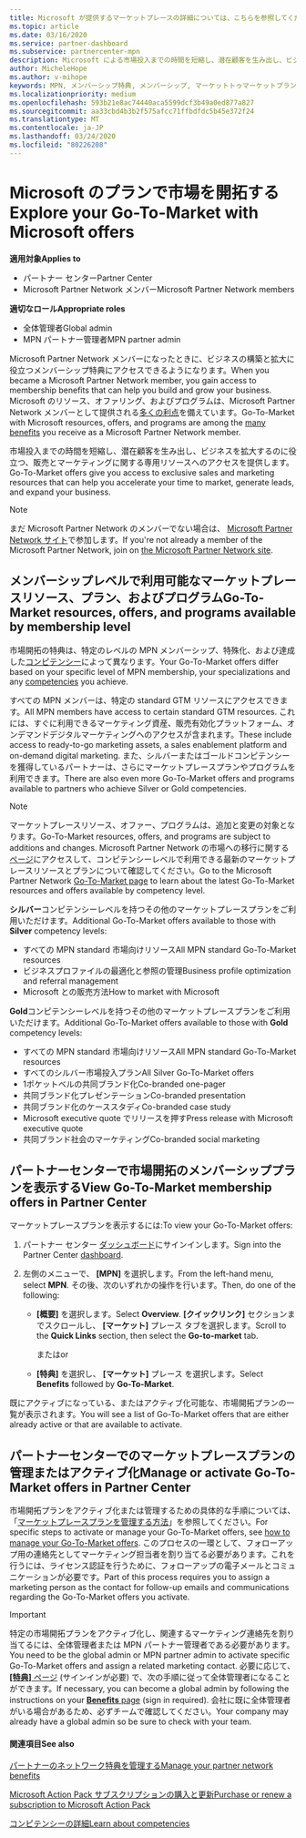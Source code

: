 ```yaml
---
title: Microsoft が提供するマーケットプレースの詳細については、こちらを参照してください。パートナーセンター
ms.topic: article
ms.date: 03/16/2020
ms.service: partner-dashboard
ms.subservice: partnercenter-mpn
description: Microsoft による市場投入までの時間を短縮し、潜在顧客を生み出し、ビジネスを拡大するのに役立つ情報を提供します。
author: MicheleHope
ms.author: v-mihope
keywords: MPN, メンバーシップ特典, メンバーシップ, マーケットトゥマーケットプラン, Microsoft との市場投入, マーケットへの移行, ゴールドメンバーシップ, シルバーメンバーシップ
ms.localizationpriority: medium
ms.openlocfilehash: 593b21e8ac74440aca5599dcf3b49a0ed877a827
ms.sourcegitcommit: aa33cbd4b3b2f575afcc71ffbdfdc5b45e372f24
ms.translationtype: MT
ms.contentlocale: ja-JP
ms.lasthandoff: 03/24/2020
ms.locfileid: "80226208"
---
```

# <a name="explore-your-go-to-market-with-microsoft-offers"></a><span data-ttu-id="8214f-104">Microsoft のプランで市場を開拓する</span><span class="sxs-lookup"><span data-stu-id="8214f-104">Explore your Go-To-Market with Microsoft offers</span></span>

<span data-ttu-id="8214f-105">**適用対象**</span><span class="sxs-lookup"><span data-stu-id="8214f-105">**Applies to**</span></span>

- <span data-ttu-id="8214f-106">パートナー センター</span><span class="sxs-lookup"><span data-stu-id="8214f-106">Partner Center</span></span>
- <span data-ttu-id="8214f-107">Microsoft Partner Network メンバー</span><span class="sxs-lookup"><span data-stu-id="8214f-107">Microsoft Partner Network members</span></span>

<span data-ttu-id="8214f-108">**適切なロール**</span><span class="sxs-lookup"><span data-stu-id="8214f-108">**Appropriate roles**</span></span>

- <span data-ttu-id="8214f-109">全体管理者</span><span class="sxs-lookup"><span data-stu-id="8214f-109">Global admin</span></span>
- <span data-ttu-id="8214f-110">MPN パートナー管理者</span><span class="sxs-lookup"><span data-stu-id="8214f-110">MPN partner admin</span></span>

<span data-ttu-id="8214f-111">Microsoft Partner Network メンバーになったときに、ビジネスの構築と拡大に役立つメンバーシップ特典にアクセスできるようになります。</span><span class="sxs-lookup"><span data-stu-id="8214f-111">When you became a Microsoft Partner Network member, you gain access to membership benefits that can help you build and grow your business.</span></span> <span data-ttu-id="8214f-112">Microsoft のリソース、オファリング、およびプログラムは、Microsoft Partner Network メンバーとして提供される[多くの利点](https://partner.microsoft.com/manage-your-partner-network-benefits)を備えています。</span><span class="sxs-lookup"><span data-stu-id="8214f-112">Go-To-Market with Microsoft  resources, offers, and programs are among the [many benefits](https://partner.microsoft.com/manage-your-partner-network-benefits) you receive as a Microsoft Partner Network member.</span></span>

<span data-ttu-id="8214f-113">市場投入までの時間を短縮し、潜在顧客を生み出し、ビジネスを拡大するのに役立つ、販売とマーケティングに関する専用リソースへのアクセスを提供します。</span><span class="sxs-lookup"><span data-stu-id="8214f-113">Go-To-Market offers give you access to exclusive sales and marketing resources that can help you accelerate your time to market, generate leads, and expand your business.</span></span>

>[!NOTE]
><span data-ttu-id="8214f-114">まだ Microsoft Partner Network のメンバーでない場合は、 [Microsoft Partner Network サイト](https://partner.microsoft.com/membership)で参加します。</span><span class="sxs-lookup"><span data-stu-id="8214f-114">If you're not already a member of the Microsoft Partner Network, join on [the Microsoft Partner Network site](https://partner.microsoft.com/membership).</span></span>


## <a name="go-to-market-resources-offers-and-programs-available-by-membership-level"></a><span data-ttu-id="8214f-115">メンバーシップレベルで利用可能なマーケットプレースリソース、プラン、およびプログラム</span><span class="sxs-lookup"><span data-stu-id="8214f-115">Go-To-Market resources, offers, and programs available by membership level</span></span>

<span data-ttu-id="8214f-116">市場開拓の特典は、特定のレベルの MPN メンバーシップ、特殊化、および達成した[コンピテンシー](learn-about-competencies.md)によって異なります。</span><span class="sxs-lookup"><span data-stu-id="8214f-116">Your Go-To-Market offers differ based on your specific level of MPN membership, your specializations and any [competencies](learn-about-competencies.md) you achieve.</span></span>

<span data-ttu-id="8214f-117">すべての MPN メンバーは、特定の standard GTM リソースにアクセスできます。</span><span class="sxs-lookup"><span data-stu-id="8214f-117">All MPN members have access to certain standard GTM resources.</span></span> <span data-ttu-id="8214f-118">これには、すぐに利用できるマーケティング資産、販売有効化プラットフォーム、オンデマンドデジタルマーケティングへのアクセスが含まれます。</span><span class="sxs-lookup"><span data-stu-id="8214f-118">These include access to ready-to-go marketing assets, a sales enablement platform and on-demand digital marketing.</span></span> <span data-ttu-id="8214f-119">また、シルバーまたはゴールドコンピテンシーを獲得しているパートナーは、さらにマーケットプレースプランやプログラムを利用できます。</span><span class="sxs-lookup"><span data-stu-id="8214f-119">There are also even more Go-To-Market offers and programs available to partners who achieve Silver or Gold competencies.</span></span>

>[!NOTE]
><span data-ttu-id="8214f-120">マーケットプレースリソース、オファー、プログラムは、追加と変更の対象となります。</span><span class="sxs-lookup"><span data-stu-id="8214f-120">Go-To-Market resources, offers, and programs are subject to additions and changes.</span></span> <span data-ttu-id="8214f-121">Microsoft Partner Network の市場への移行に関する[ページ](https://partner.microsoft.com/membership/go-to-market)にアクセスして、コンピテンシーレベルで利用できる最新のマーケットプレースリソースとプランについて確認してください。</span><span class="sxs-lookup"><span data-stu-id="8214f-121">Go to the Microsoft Partner Network [Go-To-Market page](https://partner.microsoft.com/membership/go-to-market) to learn about the latest Go-To-Market resources and offers available by competency level.</span></span>

<span data-ttu-id="8214f-122">**シルバー**コンピテンシーレベルを持つその他のマーケットプレースプランをご利用いただけます。</span><span class="sxs-lookup"><span data-stu-id="8214f-122">Additional Go-To-Market offers available to those with **Silver** competency levels:</span></span>

- <span data-ttu-id="8214f-123">すべての MPN standard 市場向けリソース</span><span class="sxs-lookup"><span data-stu-id="8214f-123">All MPN standard Go-To-Market resources</span></span>
- <span data-ttu-id="8214f-124">ビジネスプロファイルの最適化と参照の管理</span><span class="sxs-lookup"><span data-stu-id="8214f-124">Business profile optimization and referral management</span></span>
- <span data-ttu-id="8214f-125">Microsoft との販売方法</span><span class="sxs-lookup"><span data-stu-id="8214f-125">How to market with Microsoft</span></span>

<span data-ttu-id="8214f-126">**Gold**コンピテンシーレベルを持つその他のマーケットプレースプランをご利用いただけます。</span><span class="sxs-lookup"><span data-stu-id="8214f-126">Additional Go-To-Market offers available to those with **Gold** competency levels:</span></span>

- <span data-ttu-id="8214f-127">すべての MPN standard 市場向けリソース</span><span class="sxs-lookup"><span data-stu-id="8214f-127">All MPN standard Go-To-Market resources</span></span>
- <span data-ttu-id="8214f-128">すべてのシルバー市場投入プラン</span><span class="sxs-lookup"><span data-stu-id="8214f-128">All Silver Go-To-Market offers</span></span>
- <span data-ttu-id="8214f-129">1ポケットベルの共同ブランド化</span><span class="sxs-lookup"><span data-stu-id="8214f-129">Co-branded one-pager</span></span>
- <span data-ttu-id="8214f-130">共同ブランド化プレゼンテーション</span><span class="sxs-lookup"><span data-stu-id="8214f-130">Co-branded presentation</span></span>
- <span data-ttu-id="8214f-131">共同ブランド化のケーススタディ</span><span class="sxs-lookup"><span data-stu-id="8214f-131">Co-branded case study</span></span>
- <span data-ttu-id="8214f-132">Microsoft executive quote でリリースを押す</span><span class="sxs-lookup"><span data-stu-id="8214f-132">Press release with Microsoft executive quote</span></span>
- <span data-ttu-id="8214f-133">共同ブランド社会のマーケティング</span><span class="sxs-lookup"><span data-stu-id="8214f-133">Co-branded social marketing</span></span>

## <a name="view-go-to-market-membership-offers-in-partner-center"></a><span data-ttu-id="8214f-134">パートナーセンターで市場開拓のメンバーシッププランを表示する</span><span class="sxs-lookup"><span data-stu-id="8214f-134">View Go-To-Market membership offers in Partner Center</span></span>

<span data-ttu-id="8214f-135">マーケットプレースプランを表示するには:</span><span class="sxs-lookup"><span data-stu-id="8214f-135">To view your Go-To-Market offers:</span></span>

1. <span data-ttu-id="8214f-136">パートナー センター [ダッシュボード]( https://docs.microsoft.com/partner-center/)にサインインします。</span><span class="sxs-lookup"><span data-stu-id="8214f-136">Sign into the Partner Center [dashboard]( https://docs.microsoft.com/partner-center/).</span></span>

2. <span data-ttu-id="8214f-137">左側のメニューで、 **[MPN]** を選択します。</span><span class="sxs-lookup"><span data-stu-id="8214f-137">From the left-hand menu, select **MPN**.</span></span> <span data-ttu-id="8214f-138">その後、次のいずれかの操作を行います。</span><span class="sxs-lookup"><span data-stu-id="8214f-138">Then, do one of the following:</span></span>

    - <span data-ttu-id="8214f-139">**[概要]** を選択します。</span><span class="sxs-lookup"><span data-stu-id="8214f-139">Select **Overview**.</span></span> <span data-ttu-id="8214f-140">**[クイックリンク]** セクションまでスクロールし、 **[マーケット]** プレース タブを選択します。</span><span class="sxs-lookup"><span data-stu-id="8214f-140">Scroll to the **Quick Links** section, then select the **Go-to-market** tab.</span></span>

      <span data-ttu-id="8214f-141">または</span><span class="sxs-lookup"><span data-stu-id="8214f-141">or</span></span>

    - <span data-ttu-id="8214f-142">**[特典]** を選択し、 **[マーケット]** プレース を選択します。</span><span class="sxs-lookup"><span data-stu-id="8214f-142">Select **Benefits** followed by **Go-To-Market**.</span></span>

<span data-ttu-id="8214f-143">既にアクティブになっている、またはアクティブ化可能な、市場開拓プランの一覧が表示されます。</span><span class="sxs-lookup"><span data-stu-id="8214f-143">You will see a list of Go-To-Market offers that are either already active or that are available to activate.</span></span>

## <a name="manage-or-activate-go-to-market-offers-in-partner-center"></a><span data-ttu-id="8214f-144">パートナーセンターでのマーケットプレースプランの管理またはアクティブ化</span><span class="sxs-lookup"><span data-stu-id="8214f-144">Manage or activate Go-To-Market offers in Partner Center</span></span>

<span data-ttu-id="8214f-145">市場開拓プランをアクティブ化または管理するための具体的な手順については、「[マーケットプレースプランを管理する方法](manage-your-partner-network-benefits.md#manage-go-to-market-offers)」を参照してください。</span><span class="sxs-lookup"><span data-stu-id="8214f-145">For specific steps to activate or manage your Go-To-Market offers, see [how to manage your Go-To-Market offers](manage-your-partner-network-benefits.md#manage-go-to-market-offers).</span></span> <span data-ttu-id="8214f-146">このプロセスの一環として、フォローアップ用の連絡先としてマーケティング担当者を割り当てる必要があります。これを行うには、ライセンス認証を行うために、フォローアップの電子メールとコミュニケーションが必要です。</span><span class="sxs-lookup"><span data-stu-id="8214f-146">Part of this process requires you to assign a marketing person as the contact for follow-up emails and communications regarding the Go-To-Market offers you activate.</span></span>

>[!IMPORTANT]
><span data-ttu-id="8214f-147">特定の市場開拓プランをアクティブ化し、関連するマーケティング連絡先を割り当てるには、全体管理者または MPN パートナー管理者である必要があります。</span><span class="sxs-lookup"><span data-stu-id="8214f-147">You need to be the global admin or MPN partner admin to activate specific Go-To-Market offers and assign a related marketing contact.</span></span> <span data-ttu-id="8214f-148">必要に応じて、[ **[特典]** ページ](https://partnercenter.microsoft.com/pcv/partnership/benefits) (サインインが必要) で、次の手順に従って全体管理者になることができます。</span><span class="sxs-lookup"><span data-stu-id="8214f-148">If necessary, you can become a global admin by following the instructions on your [**Benefits** page](https://partnercenter.microsoft.com/pcv/partnership/benefits) (sign in required).</span></span> <span data-ttu-id="8214f-149">会社に既に全体管理者がいる場合があるため、必ずチームで確認してください。</span><span class="sxs-lookup"><span data-stu-id="8214f-149">Your company may already have a global admin so be sure to check with your team.</span></span>

#### <a name="see-also"></a><span data-ttu-id="8214f-150">関連項目</span><span class="sxs-lookup"><span data-stu-id="8214f-150">See also</span></span>

[<span data-ttu-id="8214f-151">パートナーのネットワーク特典を管理する</span><span class="sxs-lookup"><span data-stu-id="8214f-151">Manage your partner network benefits</span></span>](manage-your-partner-network-benefits.md)

[<span data-ttu-id="8214f-152">Microsoft Action Pack サブスクリプションの購入と更新</span><span class="sxs-lookup"><span data-stu-id="8214f-152">Purchase or renew a subscription to Microsoft Action Pack</span></span>](mpn-get-action-pack.md)

[<span data-ttu-id="8214f-153">コンピテンシーの詳細</span><span class="sxs-lookup"><span data-stu-id="8214f-153">Learn about competencies</span></span>](learn-about-competencies.md)
